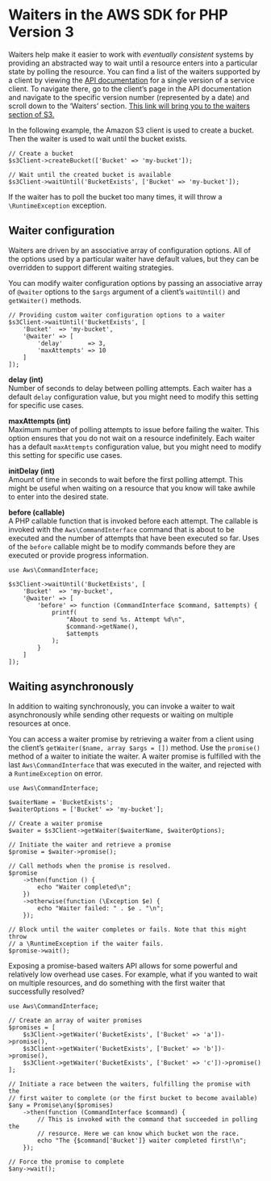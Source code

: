 # Waiters in the AWS SDK for PHP Version 3<a name="guide_waiters"></a>

Waiters help make it easier to work with *eventually consistent* systems by providing an abstracted way to wait until a resource enters into a particular state by polling the resource\. You can find a list of the waiters supported by a client by viewing the [API documentation](https://docs.aws.amazon.com/aws-sdk-php/v3/api/index.html) for a single version of a service client\. To navigate there, go to the client’s page in the API documentation and navigate to the specific version number \(represented by a date\) and scroll down to the ‘Waiters’ section\. [This link will bring you to the waiters section of S3\.](https://docs.aws.amazon.com/aws-sdk-php/v3/api/api-s3-2006-03-01.html#waiters) 

In the following example, the Amazon S3 client is used to create a bucket\. Then the waiter is used to wait until the bucket exists\.

```
// Create a bucket
$s3Client->createBucket(['Bucket' => 'my-bucket']);

// Wait until the created bucket is available
$s3Client->waitUntil('BucketExists', ['Bucket' => 'my-bucket']);
```

If the waiter has to poll the bucket too many times, it will throw a `\RuntimeException` exception\.

## Waiter configuration<a name="waiter-configuration"></a>

Waiters are driven by an associative array of configuration options\. All of the options used by a particular waiter have default values, but they can be overridden to support different waiting strategies\.

You can modify waiter configuration options by passing an associative array of `@waiter` options to the `$args` argument of a client’s `waitUntil()` and `getWaiter()` methods\.

```
// Providing custom waiter configuration options to a waiter
$s3Client->waitUntil('BucketExists', [
    'Bucket'  => 'my-bucket',
    '@waiter' => [
        'delay'       => 3,
        'maxAttempts' => 10
    ]
]);
```

**delay \(int\)**  
Number of seconds to delay between polling attempts\. Each waiter has a default `delay` configuration value, but you might need to modify this setting for specific use cases\.

**maxAttempts \(int\)**  
Maximum number of polling attempts to issue before failing the waiter\. This option ensures that you do not wait on a resource indefinitely\. Each waiter has a default `maxAttempts` configuration value, but you might need to modify this setting for specific use cases\.

**initDelay \(int\)**  
Amount of time in seconds to wait before the first polling attempt\. This might be useful when waiting on a resource that you know will take awhile to enter into the desired state\.

**before \(callable\)**  
A PHP callable function that is invoked before each attempt\. The callable is invoked with the `Aws\CommandInterface` command that is about to be executed and the number of attempts that have been executed so far\. Uses of the `before` callable might be to modify commands before they are executed or provide progress information\.  

```
use Aws\CommandInterface;

$s3Client->waitUntil('BucketExists', [
    'Bucket'  => 'my-bucket',
    '@waiter' => [
        'before' => function (CommandInterface $command, $attempts) {
            printf(
                "About to send %s. Attempt %d\n",
                $command->getName(),
                $attempts
            );
        }
    ]
]);
```

## Waiting asynchronously<a name="async-waiters"></a>

In addition to waiting synchronously, you can invoke a waiter to wait asynchronously while sending other requests or waiting on multiple resources at once\.

You can access a waiter promise by retrieving a waiter from a client using the client’s `getWaiter($name, array $args = [])` method\. Use the `promise()` method of a waiter to initiate the waiter\. A waiter promise is fulfilled with the last `Aws\CommandInterface` that was executed in the waiter, and rejected with a `RuntimeException` on error\.

```
use Aws\CommandInterface;

$waiterName = 'BucketExists';
$waiterOptions = ['Bucket' => 'my-bucket'];

// Create a waiter promise
$waiter = $s3Client->getWaiter($waiterName, $waiterOptions);

// Initiate the waiter and retrieve a promise
$promise = $waiter->promise();

// Call methods when the promise is resolved.
$promise
    ->then(function () {
        echo "Waiter completed\n";
    })
    ->otherwise(function (\Exception $e) {
        echo "Waiter failed: " . $e . "\n";
    });

// Block until the waiter completes or fails. Note that this might throw
// a \RuntimeException if the waiter fails.
$promise->wait();
```

Exposing a promise\-based waiters API allows for some powerful and relatively low overhead use cases\. For example, what if you wanted to wait on multiple resources, and do something with the first waiter that successfully resolved?

```
use Aws\CommandInterface;

// Create an array of waiter promises
$promises = [
    $s3Client->getWaiter('BucketExists', ['Bucket' => 'a'])->promise(),
    $s3Client->getWaiter('BucketExists', ['Bucket' => 'b'])->promise(),
    $s3Client->getWaiter('BucketExists', ['Bucket' => 'c'])->promise()
];

// Initiate a race between the waiters, fulfilling the promise with the
// first waiter to complete (or the first bucket to become available)
$any = Promise\any($promises)
    ->then(function (CommandInterface $command) {
        // This is invoked with the command that succeeded in polling the
        // resource. Here we can know which bucket won the race.
        echo "The {$command['Bucket']} waiter completed first!\n";
    });

// Force the promise to complete
$any->wait();
```